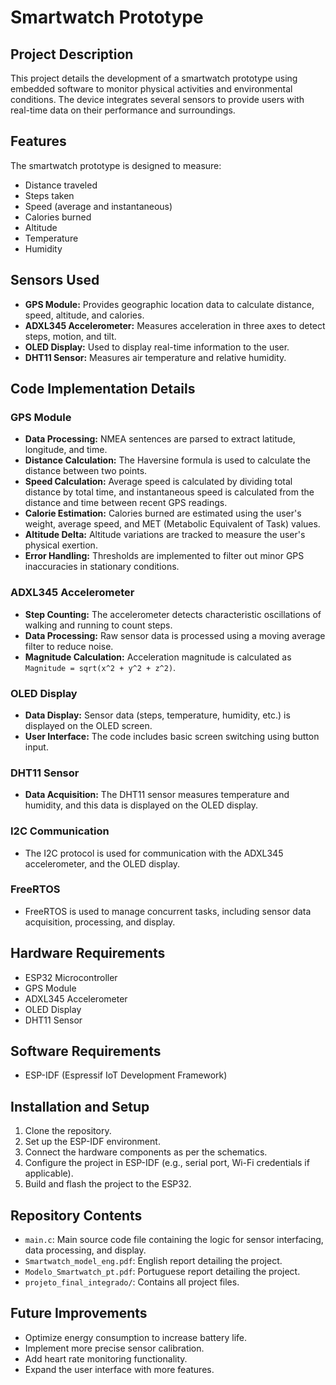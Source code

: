 # Smartwatch Prototype

## Project Description

This project details the development of a smartwatch prototype using embedded software to monitor physical activities and environmental conditions. The device integrates several sensors to provide users with real-time data on their performance and surroundings.

## Features

The smartwatch prototype is designed to measure:

* Distance traveled
* Steps taken
* Speed (average and instantaneous)
* Calories burned
* Altitude
* Temperature
* Humidity 

## Sensors Used

* **GPS Module:** Provides geographic location data to calculate distance, speed, altitude, and calories. 
* **ADXL345 Accelerometer:** Measures acceleration in three axes to detect steps, motion, and tilt. 
* **OLED Display:** Used to display real-time information to the user.
* **DHT11 Sensor:** Measures air temperature and relative humidity. 

## Code Implementation Details

###   GPS Module

* **Data Processing:** NMEA sentences are parsed to extract latitude, longitude, and time. 
* **Distance Calculation:** The Haversine formula is used to calculate the distance between two points. 
* **Speed Calculation:** Average speed is calculated by dividing total distance by total time, and instantaneous speed is calculated from the distance and time between recent GPS readings. 
* **Calorie Estimation:** Calories burned are estimated using the user's weight, average speed, and MET (Metabolic Equivalent of Task) values. 
* **Altitude Delta:** Altitude variations are tracked to measure the user's physical exertion. 
* **Error Handling:** Thresholds are implemented to filter out minor GPS inaccuracies in stationary conditions.

###   ADXL345 Accelerometer

* **Step Counting:** The accelerometer detects characteristic oscillations of walking and running to count steps. 
* **Data Processing:** Raw sensor data is processed using a moving average filter to reduce noise. 
* **Magnitude Calculation:** Acceleration magnitude is calculated as  `Magnitude = sqrt(x^2 + y^2 + z^2)`.

###   OLED Display

* **Data Display:** Sensor data (steps, temperature, humidity, etc.) is displayed on the OLED screen.
* **User Interface:** The code includes basic screen switching using button input.

###   DHT11 Sensor

* **Data Acquisition:** The DHT11 sensor measures temperature and humidity, and this data is displayed on the OLED display.

###   I2C Communication

* The I2C protocol is used for communication with the ADXL345 accelerometer, and the OLED display.

###   FreeRTOS

* FreeRTOS is used to manage concurrent tasks, including sensor data acquisition, processing, and display.

## Hardware Requirements

* ESP32 Microcontroller
* GPS Module
* ADXL345 Accelerometer
* OLED Display
* DHT11 Sensor

## Software Requirements

* ESP-IDF (Espressif IoT Development Framework)

## Installation and Setup

1.  Clone the repository.
2.  Set up the ESP-IDF environment.
3.  Connect the hardware components as per the schematics.
4.  Configure the project in ESP-IDF (e.g., serial port, Wi-Fi credentials if applicable).
5.  Build and flash the project to the ESP32.

## Repository Contents

* `main.c`:  Main source code file containing the logic for sensor interfacing, data processing, and display.
* `Smartwatch_model_eng.pdf`: English report detailing the project.
* `Modelo_Smartwatch_pt.pdf`: Portuguese report detailing the project.
* `projeto_final_integrado/`: Contains all project files.

## Future Improvements

* Optimize energy consumption to increase battery life.
* Implement more precise sensor calibration. 
* Add heart rate monitoring functionality. 
* Expand the user interface with more features.

